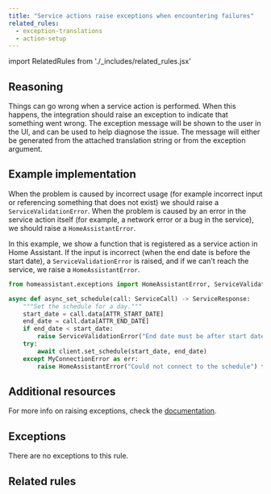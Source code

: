 ```yaml
---
title: "Service actions raise exceptions when encountering failures"
related_rules:
  - exception-translations
  - action-setup
---
```

import RelatedRules from './_includes/related_rules.jsx'

## Reasoning

Things can go wrong when a service action is performed.
When this happens, the integration should raise an exception to indicate that something went wrong.
The exception message will be shown to the user in the UI, and can be used to help diagnose the issue.
The message will either be generated from the attached translation string or from the exception argument.

## Example implementation

When the problem is caused by incorrect usage (for example incorrect input or referencing something that does not exist) we should raise a `ServiceValidationError`.
When the problem is caused by an error in the service action itself (for example, a network error or a bug in the service), we should raise a `HomeAssistantError`.

In this example, we show a function that is registered as a service action in Home Assistant.
If the input is incorrect (when the end date is before the start date), a `ServiceValidationError` is raised, and if we can't reach the service, we raise a `HomeAssistantError`.

```python {8,12} showLineNumbers
from homeassistant.exceptions import HomeAssistantError, ServiceValidationError

async def async_set_schedule(call: ServiceCall) -> ServiceResponse:
    """Set the schedule for a day."""
    start_date = call.data[ATTR_START_DATE]
    end_date = call.data[ATTR_END_DATE]
    if end_date < start_date:
        raise ServiceValidationError("End date must be after start date")
    try:
        await client.set_schedule(start_date, end_date)
    except MyConnectionError as err:
        raise HomeAssistantError("Could not connect to the schedule") from err
```

## Additional resources

For more info on raising exceptions, check the [documentation](/docs/core/platform/raising_exceptions).

## Exceptions

There are no exceptions to this rule.

## Related rules

<RelatedRules relatedRules={frontMatter.related_rules}></RelatedRules>
